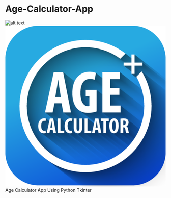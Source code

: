 # Age-Calculator-App
![alt text](https://github.com/[Soumokanti123]/[Age-Calculator-App]/blob/[main]/unnamed.png?raw=true)
![Image](unnamed.png)
Age Calculator App Using Python Tkinter

